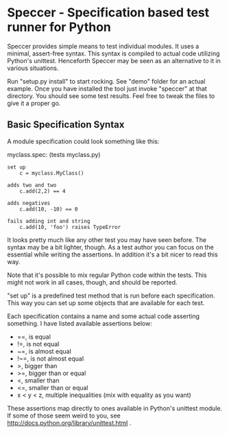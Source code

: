 # Speccer - Specification based test runner for Python

Speccer provides simple means to test individual modules. It uses a minimal, assert-free syntax. This syntax is compiled to actual code utilizing Python's unittest. Henceforth Speccer may be seen as an alternative to it in various situations.

Run "setup.py install" to start rocking. See "demo" folder for an actual example. Once you have installed the tool just invoke "speccer" at that directory. You should see some test results. Feel free to tweak the files to give it a proper go.

## Basic Specification Syntax

A module specification could look something like this:

myclass.spec: (tests myclass.py)

    set up
        c = myclass.MyClass()

    adds two and two
        c.add(2,2) == 4

    adds negatives
        c.add(10, -10) == 0

    fails adding int and string
        c.add(10, 'foo') raises TypeError

It looks pretty much like any other test you may have seen before. The syntax may be a bit lighter, though. As a test author you can focus on the essential while writing the assertions. In addition it's a bit nicer to read this way.

Note that it's possible to mix regular Python code within the tests. This might not work in all cases, though, and should be reported.

"set up" is a predefined test method that is run before each specification. This way you can set up some objects that are available for each test.

Each specification contains a name and some actual code asserting something. I have listed available assertions below:

* ==, is equal
* !=, is not equal
* ~=, is almost equal
* !~=, is not almost equal
* \>, bigger than
* \>=, bigger than or equal
* <, smaller than
* <=, smaller than or equal
* x < y < z, multiple inequalities (mix with equality as you want)

These assertions map directly to ones available in Python's unittest module. If some of those seem weird to you, see http://docs.python.org/library/unittest.html .
